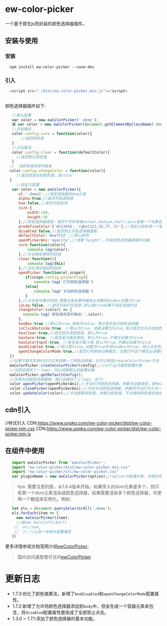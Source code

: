 # ew-color-picker

一个基于原生js而封装的颜色选择器插件。

## 安装与使用

### 安装
```
  npm install ew-color-picker --save-dev

```
### 引入

```js
  <script src="./dist/ew-color-picker.min.js"></script>
  
```

颜色选择器插件如下:

```js
   //默认配置
   var color = new ewColorPicker('.demo');
   或 var color = new ewColorPicker(document.getElementByClassName('demo'));
   //点击确定
   color.config.sure = function(color){
       //返回颜色值
   }
   //点击取消
   color.config.clear = function(defaultColor){
     //返回默认颜色值
   }
  //  当颜色值改变时触发
  color.config.changeColor = function(color){
     //返回改变后的颜色值，即color
  }
     //自定义配置
   var color = new ewColorPicker({
      el:'.demo2',//绑定选择器的dom元素
      alpha:true,//是否开启透明度
      hue:false,//是否开启色调
      size:{
          width:100,
          height:50
      },//颜色选择器类型，有四个字符串值normal,medium,small,mini或者一个对象自定义宽高
      predefineColor:['#223456','rgba(122,35,77,.5)'],//预定义颜色是一个数组
      disabled:false,//是否禁止开启选择器面板
      defaultColor:'#eeff22',//默认颜色
      openPickerAni:'opacity',//或者'height'，开启颜色选择器面板的动画
      sure:function(color){
          console.log(color);
      },//点击确定按钮的回调
      clear:function(){
          console.log(this)
      },//点击清空按钮的回调
      openPicker:function(el,scope){
         if(scope.config.pickerFlag){
             console.log('打开颜色选择器')
         }else{
             console.log('关闭颜色选择器')
         }
      },//点击色块事件回调,需要注意该事件触发必须要将hasBox设置为true
      isLog:false, //是否开启打印信息,默认是true如果不指定该值的话
      changeColor:(color) => {
        console.log('颜色值改变时触发:',color);
      },
      hasBox:true //默认为true,或者为false，表示是否显示颜色选择器
      isClickOutside:true, //默认为true，或者设置为false,表示是否允许点击颜色选择器区域之外关闭颜色选择器
      hasClear:true,//是否显示清空按钮，默认为true
      hasSure:true, //是否显示确定按钮，默认为true,不建议设置为false
      hasColorInput:true, //是否显示输入框,默认为true,不建议设置为false
      boxDisabled:true,//默认是false,设置为true并且hasBox为true，禁止点击色块打开颜色选择器
      openChangeColorMode:true,//是否打开颜色切换模式，注意打开这个模式必须要将alpha和hue设置为true
  })
  //如果不喜欢实例化的方式来创建一个颜色选择器，也可以使用createColorPicker方法
  ewColorPicker.createColorPicker(config);//config为属性配置对象
  //当然还提供了一个api，可以获取默认的配置对象
  ewColorPicker.getDefaultConfig();
  //实例化的颜色选择器类，我们还提供了三个api，如下:
  color.openPicker(openPickerAni);//手动打开颜色选择器，参数为动画类型，即height或opacity
  color.closePicker(openPickerAni);//手动关闭颜色选择器，参数同手动打开方法一样
  color.updateColor(color);//手动更新颜色值，参数为颜色值，不合格的颜色值会给出错误提示,并且颜色选择器面板要处于开启状态
```

## cdn引入
//样式引入
CDN:https://www.unpkg.com/ew-color-picker/dist/ew-color-picker.min.css
CDN:https://www.unpkg.com/ew-color-picker/dist/ew-color-picker.min.js

## 在组件中使用


```js
   import ewColorPicker from 'ewColorPicker';
   import "ew-color-picker/dist/ew-color-picker.min.css"
   import "ew-color-picker/src/ew-color-picker.css"
   var pluginName = new ewColorPicker(option);//option为配置对象，详情见前述

```
> tips: 需要注意的是，从1.6.4版本开始，如果传入的dom元素是多个，则只有第一个dom元素渲染成颜色选择器，如果需要渲染多个颜色选择器，可使用一个数组来实例化。例如:
```js
   let els = document.querySelectorAll('.demo');
   els.forEach(item => {
     new ewColorPicker(item);
     //或new ewColorPicker({
    //  el:item,
    //  }) //以及一些相关配置属性
   })
```

更多详情参阅文档官网介绍[ewColorPicker](https://eveningwater.github.io/ew-color-picker/);

> 国内访问速度慢可访问[ewColorPicker](https://eveningwater.gitee.io/ew-color-picker/)

# 更新日志

* 1.7.3:优化了颜色值算法，新增了`boxDisabled`和`openChangeColorMode`配置属性。
* 1.7.2:新增了允许将颜色选择器添加到`body`中，但会生成一个容器元素来包含，将`disabled`配置属性更改成了全部禁止点击。
* 1.3.0 ~ 1.7.1:添加了颜色选择器的基本功能。
